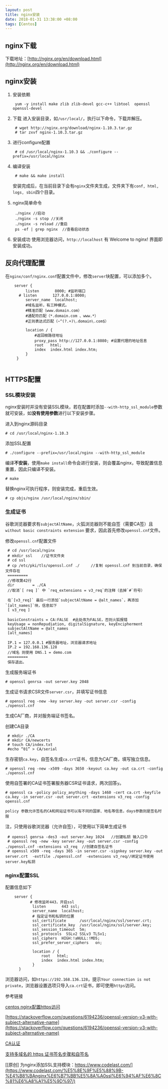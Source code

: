 ```yaml
---
layout: post
title: nginx安装
date: 2018-01-31 13:38:00 +08:00
tags: [Centos]
---
```

## nginx下载
下载地址：[http://nginx.org/en/download.html](http://nginx.org/en/download.html)
## nginx安装
1. 安装依赖
        
        yum -y install make zlib zlib-devel gcc-c++ libtool  openssl openssl-devel  
2. 下载
        进入安装目录，如`/usr/local/`，执行以下命令，下载并解压。
        
        # wget http://nginx.org/download/nginx-1.10.3.tar.gz
        # tar zxvf nginx-1.10.3.tar.gz 
3. 进行configure配置
    
        # cd /usr/local/nginx-1.10.3 && ./configure --prefix=/usr/local/nginx
4. 编译安装

        # make && make install
      
    安装完成后，在当前目录下会有`nginx`文件夹生成，文件夹下有`conf, html, logs, sbin`四个目录。
5. nginx简单命令

        ./nginx //启动  
        ./nginx -s stop //关闭  
        ./nginx -s reload //重启
        ps -ef | grep nginx  //查看启动状态  
6. 安装成功	
    使用浏览器访问，`http://localhost` 有 Welcome to nginx! 界面即安装成功。

## 反向代理配置
在`nginx/conf/nginx.conf`配置文件中，修改`server`块配置，可以添加多个。

```
    server {
         listen       8000; #监听端口
      # listen       127.0.0.1:8000;
         server_name  localhost; 
         #域名监听，有三种模式。 
         #精准匹配（www.domain.com）
         #通配符匹配（*.domain.com 、www.*）
         #正则表达式匹配（~^(?.+)\.domain\.com$）  

         location / {
             #返回根路径地址
             proxy_pass http://127.0.0.1:8080; #设置代理的地址信息
             root   html;
             index  index.html index.htm;
         }
     }
   
```
## HTTPS配置

### SSL模块安装
nginx安装时并没有安装SSL模块，若在配置时添加`--with-http_ssl_module`参数就可安装，如**没有使用参数**进行以下安装步骤。

进入到nginx源码目录
    
    # cd /usr/local/nginx-1.10.3

添加SSL配置

    # ./configure --prefix=/usr/local/nginx --with-http_ssl_module
编译**不安装**，使用`make install`命令会进行安装，则会覆盖nginx，导致配置信息重置，因此只编译不安装。

    # make

替换nginx可执行程序，则安装完成，重启生效。

    # cp objs/nginx /usr/local/nginx/sbin/

### 生成证书

谷歌浏览器要求有`subjectAltName`，火狐浏览器则不能自签（需要CA签）且`without basic constraints extension` 要求，因此首先修改`openssl.cnf`文件。

修改`openssl.cnf`配置文件

```
 # cd /usr/local/nginx
 # mkdir ssl    //证书文件夹
 # cd ssl
 # cp /etc/pki/tls/openssl.cnf ./     //复制 openssl.cnf 到当前目录，确保文件存在
 =========
 //修改第42行
 dir		= ./CA
 //取消`[ req ]` 中 `req_extensions = v3_req`的注释（去掉`#`符号）
 
 在`[v3_req]` 最后一行添加`subjectAltName = @alt_names`，再添加`[alt_names]`块，信息如下
 [ v3_req ]
 
 basicConstraints = CA:FALSE  #此处改为FALSE，否则火狐报错
 keyUsage = nonRepudiation, digitalSignature, keyEncipherment
 subjectAltName = @alt_names
 [alt_names]

 IP.1 = 127.0.0.1 #服务器地址，浏览器请求地址
 IP.2 = 192.168.136.128
 //域名 则使用 DNS.1 = demo.com
 =========
 保存退出。

```

生成服务端证书
      
    # openssl genrsa -out server.key 2048

生成证书请求CSR文件`server.csr`，并填写证书信息

    # openssl req -new -key server.key -out server.csr -config ./openssl.cnf

生成CA厂商，并对服务端证书签名。

创建CA目录
```
 # mkdir ./CA
 # mkdir CA/newcerts
 # touch CA/index.txt
 #echo “01” > CA/serial
```
生存密钥`ca.key`，自签名生成`ca.crt`证书，信息为CA厂商，填写独立信息。

    # openssl req -new -x509 -days 3650 -keyout ca.key -out ca.crt -config ./openssl.cnf

使用自签署的CA证书签署服务器CSR证书请求，两次回答`y`。

    # openssl ca -policy policy_anything -days 1460 -cert ca.crt -keyfile ca.key -in server.csr -out server.crt -extensions v3_req -config openssl.cnf
    
    policy 参数允许签名的CA和网站证书可以有不同的国家、地名等信息，days参数则是签名时限

注，只使用谷歌浏览器（允许自签），可使用以下简单生成证书
```
 # openssl genrsa -des3 -out server.key 1024   //创建私钥 输入口令
 # openssl req -new -key server.key -out server.csr -config ./openssl.cnf -extensions v3_req  //创建自签名证书 
 # openssl x509 -req -days 365 -in server.csr -signkey server.key -out server.crt  -extfile ./openssl.cnf  -extensions v3_req//绑定证书使用server.key私钥

```
### nginx配置SSL
配置信息如下

```
    server {
           # 修改监听443，开启ssl
            listen       443 ssl;
            server_name  localhost;
            # 指定证书和私钥的位置
            ssl_certificate      /usr/local/nginx/ssl/server.crt;
            ssl_certificate_key  /usr/local/nginx/ssl/server.key;
            ssl_session_timeout  5m;
            ssl_protocols  SSLv2 SSLv3 TLSv1;
            ssl_ciphers  HIGH:!aNULL:!MD5;
            ssl_prefer_server_ciphers   on;

            location / {
                root   html;
                index  index.html index.htm;
            }
      }
```
浏览器访问，如`https://192.168.136.128`，提示`Your connection is not private`，浏览器设置选项只导入`ca.crt`证书，即可使用`https`访问。

参考链接

[centos nginx配置https访问](http://blog.csdn.net/qq_36960656/article/details/78717601?locationNum=5&fps=1)

[https://stackoverflow.com/questions/6194236/openssl-version-v3-with-subject-alternative-name](https://stackoverflow.com/questions/6194236/openssl-version-v3-with-subject-alternative-name)

[CA认证](https://www.cnblogs.com/lzcys8868/p/6281932.html)

[支持多域名的 https 证书签名步骤和自签名](https://www.cnblogs.com/liqingjht/p/6267563.html)


[[原创] 为nginx添加SSL支持模块：https://www.codelast.com/](https://www.codelast.com/%E5%8E%9F%E5%88%9B-%E4%B8%BAnginx%E6%B7%BB%E5%8A%A0ssl%E6%94%AF%E6%8C%81%E6%A8%A1%E5%9D%97/)

